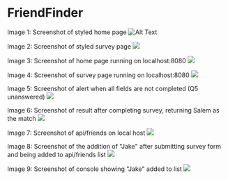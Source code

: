 # FriendFinder

Image 1:  Screenshot of styled home page
![Alt Text]("../public/images/image1.jpg")

Image 2:  Screenshot of styled survey page
<img src="../public/images/image2.jpg" />

Image 3:  Screenshot of home page running on localhost:8080
<img src="../public/images/image3.jpg" />

Image 4:  Screenshot of survey page running on localhost:8080
<img src="../public/images/image4.jpg" />

Image 5:  Screenshot of alert when all fields are not completed (Q5 unanswered)
<img src="../public/images/image5.jpg" />

Image 6:  Screenshot of result after completing survey, returning Salem as the match
<img src="../public/images/image6.jpg" />

Image 7:  Screenshot of api/friends on local host
<img src="../public/images/image7.jpg" />

Image 8:  Screenshot of the addition of "Jake" after submitting survey form and being added to api/friends list
<img src="../public/images/image8.jpg" />

Image 9:  Screenshot of console showing "Jake" added to list
<img src="../public/images/image9.jpg" />
